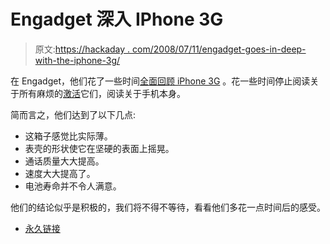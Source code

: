 # Engadget 深入 IPhone 3G

> 原文:[https://hackaday . com/2008/07/11/engadget-goes-in-deep-with-the-iphone-3g/](https://hackaday.com/2008/07/11/engadget-goes-in-depth-with-the-iphone-3g/)

在 Engadget，他们花了一些时间[全面回顾 iPhone 3G](http://www.engadget.com/2008/07/11/iphone-3g-review/) 。花一些时间停止阅读关于所有麻烦的[激活](http://www.engadget.com/2008/07/11/iphone-activation-servers-back-online-stock-updates-from-around/)它们，阅读关于手机本身。

简而言之，他们达到了以下几点:

*   这箱子感觉比实际薄。
*   表壳的形状使它在坚硬的表面上摇晃。
*   通话质量大大提高。
*   速度大大提高了。
*   电池寿命并不令人满意。

他们的结论似乎是积极的，我们将不得不等待，看看他们多花一点时间后的感受。

*   [永久链接](http://www.engadget.com/2008/07/11/iphone-3g-review/)